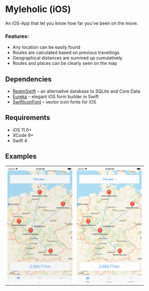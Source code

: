 # Myleholic (iOS)

An iOS-App that let you know how far you've been on the move.

### Features:
* Any location can be easily found
* Routes are calculated based on previous travellings
* Geographical distances are summed up cumulatively
* Routes and places can be clearly seen on the map


## Dependencies
* [RealmSwift](https://realm.io/docs/swift/latest/) – an alternative database to SQLite and Core Data
* [Eureka](https://eurekacommunity.github.io/) – elegant iOS form builder in Swift
* [SwiftIconFont](https://github.com/0x73/SwiftIconFont) – vector icon fonts for iOS


## Requirements
* iOS 11.0+
* XCode 9+
* Swift 4

## Examples

<table>
  <tr>
    <th>
      <img src="Example/Media/example-filter-interval.gif"/>
    </th>
    <th>
      <img src="Example/Media/example-nested-journies.gif"/>
    </th>
  </tr>
</table>
